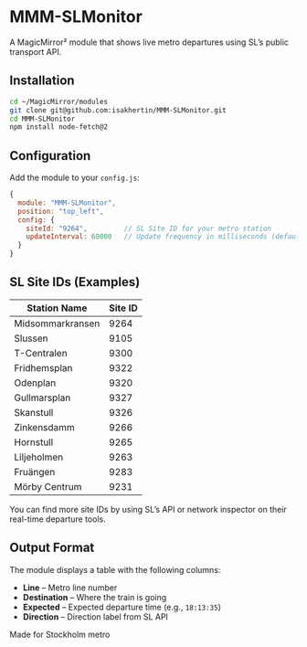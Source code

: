 # MMM-SLMonitor

A MagicMirror² module that shows live metro departures using SL’s public transport API.

##  Installation

```bash
cd ~/MagicMirror/modules
git clone git@github.com:isakhertin/MMM-SLMonitor.git
cd MMM-SLMonitor
npm install node-fetch@2
```

##  Configuration

Add the module to your `config.js`:

```js
{
  module: "MMM-SLMonitor",
  position: "top_left",
  config: {
    siteId: "9264",         // SL Site ID for your metro station
    updateInterval: 60000   // Update frequency in milliseconds (default: 60 seconds)
  }
}
```

## SL Site IDs (Examples)

| Station Name        | Site ID |
|---------------------|---------|
| Midsommarkransen    | 9264    |
| Slussen             | 9105    |
| T-Centralen         | 9300    |
| Fridhemsplan        | 9322    |
| Odenplan            | 9320    |
| Gullmarsplan        | 9327    |
| Skanstull           | 9326    |
| Zinkensdamm         | 9266    |
| Hornstull           | 9265    |
| Liljeholmen         | 9263    |
| Fruängen            | 9283    |
| Mörby Centrum       | 9231    |

You can find more site IDs by using SL’s API or network inspector on their real-time departure tools.

##  Output Format

The module displays a table with the following columns:
- **Line** – Metro line number
- **Destination** – Where the train is going
- **Expected** – Expected departure time (e.g., `18:13:35`)
- **Direction** – Direction label from SL API

Made for Stockholm metro 

